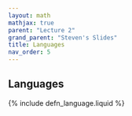 ```yaml
---
layout: math
mathjax: true
parent: "Lecture 2"
grand_parent: "Steven's Slides"
title: Languages
nav_order: 5
---
```


## Languages

{% include defn_language.liquid %}